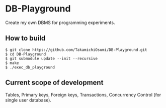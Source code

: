 # DB-Playground
Create my own DBMS for programming experiments.

## How to build

```
$ git clone https://github.com/TakamichiOsumi/DB-Playground.git
$ cd DB-Playground
$ git submodule update --init --recursive
$ make
$ ./exec_db_playground
```

## Current scope of development
Tables, Primary keys, Foreign keys, Transactions, Concurrency Control (for single user database).
